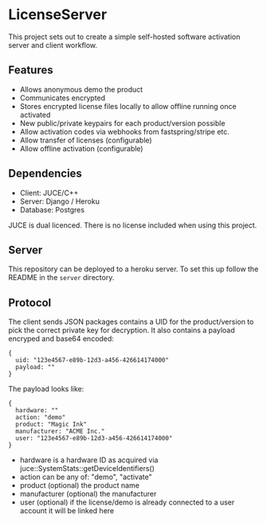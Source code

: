 LicenseServer
=============

This project sets out to create a simple self-hosted software activation server and client workflow.

Features
--------

- Allows anonymous demo the product
- Communicates encrypted
- Stores encrypted license files locally to allow offline running once activated
- New public/private keypairs for each product/version possible
- Allow activation codes via webhooks from fastspring/stripe etc.
- Allow transfer of licenses (configurable)
- Allow offline activation (configurable)

Dependencies
------------

- Client: 	JUCE/C++
- Server: 	Django / Heroku
- Database:	Postgres

JUCE is dual licenced. There is no license included when using this project.

Server
------

This repository can be deployed to a heroku server. To set this up follow the README in the `server` directory.

Protocol
--------

The client sends JSON packages contains a UID for the product/version to pick the correct private key for decryption.
It also contains a payload encryped and base64 encoded:

    {
      uid: "123e4567-e89b-12d3-a456-426614174000"
      payload: ""
    }

The payload looks like:

    {
      hardware: ""
      action: "demo"
      product: "Magic Ink"
      manufacturer: "ACME Inc."
      user: "123e4567-e89b-12d3-a456-426614174000"
    }

- hardware is a hardware ID as acquired via juce::SystemStats::getDeviceIdentifiers()
- action can be any of: "demo", "activate"
- product (optional) the product name
- manufacturer (optional) the manufacturer
- user (optional) if the license/demo is already connected to a user account it will be linked here
